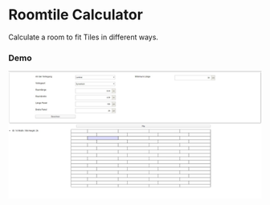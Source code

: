 # Roomtile Calculator
 Calculate a room to fit Tiles in different ways.
 
 ### Demo
 ![](./img/demo.JPG)
 
